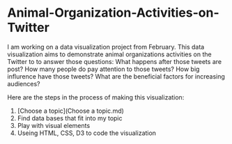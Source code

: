 # Animal-Organization-Activities-on-Twitter

I am working on a data visualization project from February. This data visualization aims to demonstrate animal organizations activities on the Twitter to to answer those questions: What happens after those tweets are post? How many people do pay attention to those tweets? How big influrence have those tweets? What are the beneficial factors for increasing audiences? 

Here are the steps in the process of making this visualization:

1. [Choose a topic](Choose a topic.md)
2. Find data bases that fit into my topic
3. Play with visual elements
4. Useing HTML, CSS, D3 to code the visualization
